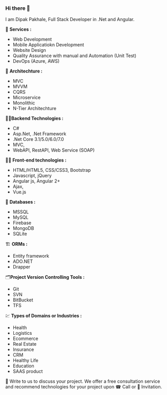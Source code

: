 ### Hi there 👋

I am Dipak Pakhale, Full Stack Developer in .Net and Angular.

🌈 **Services :** 
- Web Development
- Mobile Applicatiokn Development
- Website Design
- Quality Assurance with manual and Automation (Unit Test)
- DevOps (Azure, AWS)

🧱 **Architechture :**
- MVC
- MVVM
- CQRS
- Microservice
- Monolithic
- N-Tier Architechture

🧑‍💻**Backend Technologies :**
- C#
- Asp.Net, .Net Framework
- .Net Core 3.1/5.0/6.0/7.0
- MVC,
- WebAPI, RestAPI, Web Service (SOAP)

🧑‍💻 **Front-end technologies :**
- HTML/HTML5, CSS/CSS3, Bootstrap
- Javascript, jQuery
- Angular js, Angular 2+
- Ajax,
- Vue.js

🛅 **Databases :**
- MSSQL
- MySQL
- Firebase
- MongoDB
- SQLite

🏗️ **ORMs :**
- Entity framework
- ADO.NET
- Drapper

🗂️**Project Version Controlling Tools :**
- Git
- SVN
- BitBucket
- TFS

💹 **Types of Domains or Industries :**
- Health
- Logistics
- Ecommerce
- Real Estate
- Insurance
- CRM
- Healthy Life
- Education
- SAAS product

📝 Write to us to discuss your project. We offer a free consultation service and recommend technologies for your project upon ☎ Call or 💬 Invitation.
